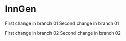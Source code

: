# InnGen
First change in branch 01
Second change in branch 01

First change in branch 02
Second change in branch 02